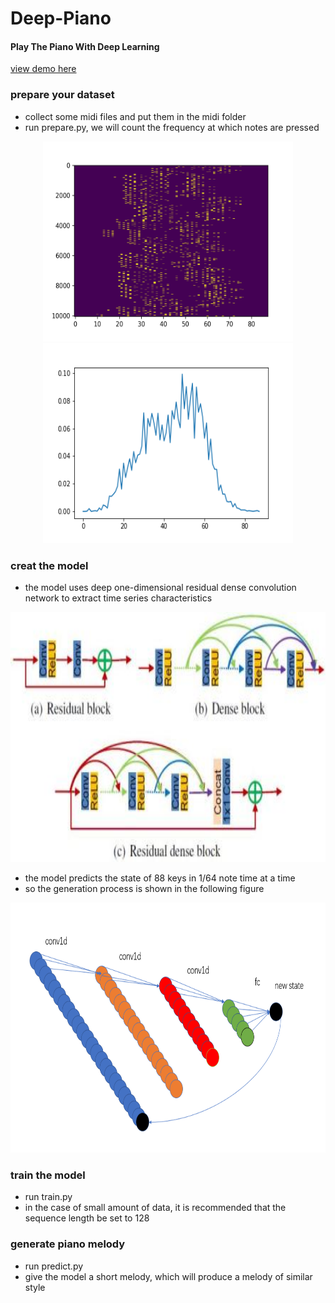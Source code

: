 # Deep-Piano
#### Play The Piano With Deep Learning

[view demo here](https://github.com/wmylxmj/Deep-Piano/edit/master/outputs/)

### prepare your dataset
- collect some midi files and put them in the midi folder
- run prepare.py, we will count the frequency at which notes are pressed

<div align="center">
  <img src="images/sequence.png" height="320" width="400" >
  <img src="images/count.png" height="320" width="400" >
</div>

### creat the model
- the model uses deep one-dimensional residual dense convolution network to extract time series characteristics

<div align="center">
  <img src="images/RDB.png" height="400" width="600" >
</div>

- the model predicts the state of 88 keys in 1/64 note time at a time
- so the generation process is shown in the following figure

<div align="center">
  <img src="images/Conv1D.png" height="400" width="600" >
</div>

### train the model
- run train.py
- in the case of small amount of data, it is recommended that the sequence length be set to 128

### generate piano melody
- run predict.py
- give the model a short melody, which will produce a melody of similar style
